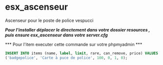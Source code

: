 # esx_ascenseur
Ascenseur pour le poste de police vespucci 

***Pour l'installer déplacer le directement dans votre dossier resources , puis ensure esx_ascenseur dans votre server.cfg***

*** Pour l'item executer cette commande sur votre phpmyadmin ***
```sql
INSERT INTO items (name, label, limit, rare, can_remove, price) VALUES
('badgepolice', 'Carte à puce de police', 100, 0, 1, 0);
```
